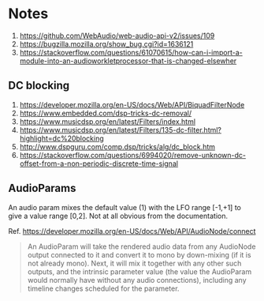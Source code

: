 # Notes

1. https://github.com/WebAudio/web-audio-api-v2/issues/109
2. https://bugzilla.mozilla.org/show_bug.cgi?id=1636121
3. https://stackoverflow.com/questions/61070615/how-can-i-import-a-module-into-an-audioworkletprocessor-that-is-changed-elsewher

## DC blocking

1. https://developer.mozilla.org/en-US/docs/Web/API/BiquadFilterNode
2. https://www.embedded.com/dsp-tricks-dc-removal/
3. https://www.musicdsp.org/en/latest/Filters/index.html
4. https://www.musicdsp.org/en/latest/Filters/135-dc-filter.html?highlight=dc%20blocking
5. http://www.dspguru.com/comp.dsp/tricks/alg/dc_block.htm
6. https://stackoverflow.com/questions/6994020/remove-unknown-dc-offset-from-a-non-periodic-discrete-time-signal

## AudioParams

An audio param mixes the default value (1) with the LFO range [-1,+1] to give a value range [0,2]. Not at all 
obvious from the documentation.

Ref. https://developer.mozilla.org/en-US/docs/Web/API/AudioNode/connect

> An AudioParam will take the rendered audio data from any AudioNode output connected
> to it  and convert it to mono by down-mixing (if it is not already mono). Next, it
> will mix it together with any other such outputs, and the intrinsic parameter value
> (the value the AudioParam would normally have without any audio connections), including
> any timeline changes scheduled for the parameter.
